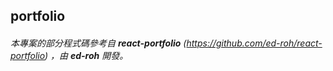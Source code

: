 ## portfolio
###### 本專案的部分程式碼參考自 __react-portfolio__ (https://github.com/ed-roh/react-portfolio) ，由 __ed-roh__ 開發。
